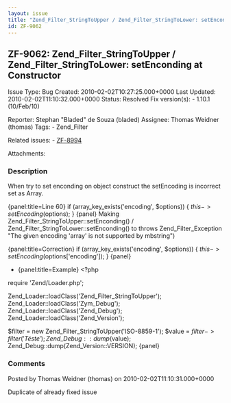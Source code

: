 ```yaml
---
layout: issue
title: "Zend_Filter_StringToUpper / Zend_Filter_StringToLower: setEnconding at Constructor"
id: ZF-9062
---
```


ZF-9062: Zend\_Filter\_StringToUpper / Zend\_Filter\_StringToLower: setEnconding at Constructor
-----------------------------------------------------------------------------------------------

 Issue Type: Bug Created: 2010-02-02T10:27:25.000+0000 Last Updated: 2010-02-02T11:10:32.000+0000 Status: Resolved Fix version(s): - 1.10.1 (10/Feb/10)
 
 Reporter:  Stephan "Bladed" de Souza (bladed)  Assignee:  Thomas Weidner (thomas)  Tags: - Zend\_Filter
 
 Related issues: - [ZF-8994](/issues/browse/ZF-8994)
 
 Attachments: 
### Description

When try to set enconding on object construct the setEncoding is incorrect set as Array.

{panel:title=Line 60} if (array\_key\_exists('encoding', $options)) { $this->setEncoding($options); } {panel} Making Zend\_Filter\_StringToUpper::setEnconding() / Zend\_Filter\_StringToLower::setEnconding() to throws Zend\_Filter\_Exception "The given encoding 'array' is not supported by mbstring")

{panel:title=Correction} if (array\_key\_exists('encoding', $options)) { $this->setEncoding($options['encoding']); } {panel}

- {panel:title=Example} <?php

require 'Zend/Loader.php';

Zend\_Loader::loadClass('Zend\_Filter\_StringToUpper'); Zend\_Loader::loadClass('Zym\_Debug'); Zend\_Loader::loadClass('Zend\_Debug'); Zend\_Loader::loadClass('Zend\_Version');

$filter = new Zend\_Filter\_StringToUpper('ISO-8859-1'); $value = $filter->filter('Téste'); Zend\_Debug::dump($value); Zend\_Debug::dump(Zend\_Version::VERSION); {panel}

 

 

### Comments

Posted by Thomas Weidner (thomas) on 2010-02-02T11:10:31.000+0000

Duplicate of already fixed issue

 

 